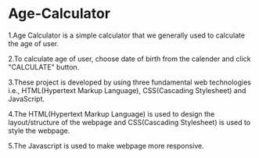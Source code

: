 # Age-Calculator
1.Age Calculator is a simple calculator that we generally used to calculate the age of user.

2.To calculate age of user, choose date of birth from the calender and click "CALCULATE" button.

3.These project is developed by using three fundamental web technologies i.e., HTML(Hypertext Markup Language), CSS(Cascading Stylesheet) and JavaScript.

4.The HTML(Hypertext Markup Language) is used to design the layout/structure of the webpage and CSS(Cascading Stylesheet) is used to style the webpage.

5.The Javascript is used to make webpage more responsive.

